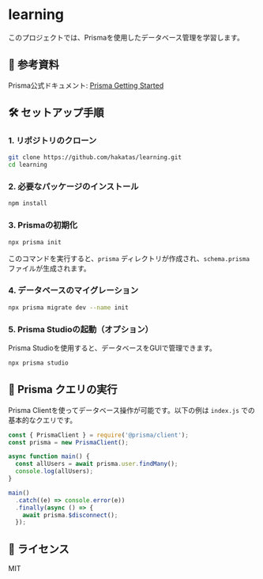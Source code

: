 # learning

このプロジェクトでは、Prismaを使用したデータベース管理を学習します。

## 📖 参考資料
Prisma公式ドキュメント: [Prisma Getting Started](https://www.prisma.io/docs/getting-started/quickstart-sqlite)

## 🛠️ セットアップ手順

### 1. リポジトリのクローン
```sh
git clone https://github.com/hakatas/learning.git
cd learning
```

### 2. 必要なパッケージのインストール
```sh
npm install
```

### 3. Prismaの初期化
```sh
npx prisma init
```
このコマンドを実行すると、`prisma` ディレクトリが作成され、`schema.prisma` ファイルが生成されます。

### 4. データベースのマイグレーション
```sh
npx prisma migrate dev --name init
```

### 5. Prisma Studioの起動（オプション）
Prisma Studioを使用すると、データベースをGUIで管理できます。
```sh
npx prisma studio
```

## 🚀 Prisma クエリの実行
Prisma Clientを使ってデータベース操作が可能です。以下の例は `index.js` での基本的なクエリです。

```javascript
const { PrismaClient } = require('@prisma/client');
const prisma = new PrismaClient();

async function main() {
  const allUsers = await prisma.user.findMany();
  console.log(allUsers);
}

main()
  .catch((e) => console.error(e))
  .finally(async () => {
    await prisma.$disconnect();
  });
```

## 📝 ライセンス
MIT

